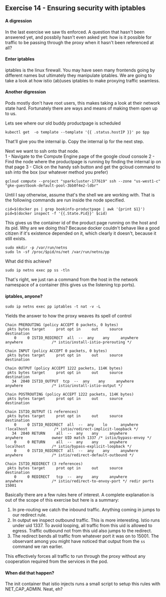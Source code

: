 ## Exercise 14 - Ensuring security with iptables

#### A digression

In the last exercise we saw tls enforced. A question that hasn't been answered yet, and possbily hasn't even asked yet: how is it possible for traffic to be passing through the proxy when it hasn't been referenced at all?

#### Enter iptables

iptables is the linux firewall. You may have seen many frontends going by different names but ultimately they manipulate iptables. We are going to take a look at how istio (ab)uses iptables to make proxying traffic seamless.

#### Another digression

Pods mostly don't have root users, this makes taking a look at their network state hard. Fortunately there are ways and means of making them open up to us.

Lets see where our old buddy productpage is scheduled

```
kubectl get  -o template --template '{{ .status.hostIP }}' po $pp
```

That'll give you the internal ip. Copy the internal ip for the next step.

Next we want to ssh onto that node.  
1 - Navigate to the Compute Engine page of the google cloud console
2 - Find the node where the productpage is running by finding the internal ip on that page
3 - Click on the handy ssh button and get the gcloud command to ssh into the box (our whatever method you prefer)

```
gcloud compute --project "sparkcluster-177619" ssh --zone "us-west1-c" "gke-guestbook-default-pool-3bb0f4e2-ldbr"
```

Until I say otherwise, assume that's the shell we are working with.  That is the following commands are run inside the node specified.

```
cid=$(docker ps | grep bookinfo-productpage | awk '{print $1}')
pid=$(docker inspect -f '{{.State.Pid}}' $cid)
```

This gives us the container id of the product page running on the host and its pid. Why are we doing this? Because docker couldn't behave like a good citizen if it's existence depended on it, which clearly it doesn't, because it still exists.

```
sudo mkdir -p /var/run/netns
sudo ln -sf /proc/$pid/ns/net /var/run/netns/pp
```

What did this achieve?

```
sudo ip netns exec pp ss -tln
```

That's right, we just ran a command from the host in the network namespace of a container (this gives us the listening tcp ports).

#### iptables, anyone?

```
sudo ip netns exec pp iptables -t nat -v -L
```

Yields the answer to how the proxy weaves its spell of control

```
Chain PREROUTING (policy ACCEPT 0 packets, 0 bytes)
 pkts bytes target     prot opt in     out     source               destination         
    0     0 ISTIO_REDIRECT  all  --  any    any     anywhere             anywhere             /* istio/install-istio-prerouting */

Chain INPUT (policy ACCEPT 0 packets, 0 bytes)
 pkts bytes target     prot opt in     out     source               destination         

Chain OUTPUT (policy ACCEPT 1222 packets, 114K bytes)
 pkts bytes target     prot opt in     out     source               destination         
   34  2040 ISTIO_OUTPUT  tcp  --  any    any     anywhere             anywhere             /* istio/install-istio-output */

Chain POSTROUTING (policy ACCEPT 1222 packets, 114K bytes)
 pkts bytes target     prot opt in     out     source               destination         

Chain ISTIO_OUTPUT (1 references)
 pkts bytes target     prot opt in     out     source               destination         
    0     0 ISTIO_REDIRECT  all  --  any    lo      anywhere            !localhost            /* istio/redirect-implicit-loopback */
   34  2040 RETURN     all  --  any    any     anywhere             anywhere             owner UID match 1337 /* istio/bypass-envoy */
    0     0 RETURN     all  --  any    any     anywhere             localhost            /* istio/bypass-explicit-loopback */
    0     0 ISTIO_REDIRECT  all  --  any    any     anywhere             anywhere             /* istio/redirect-default-outbound */

Chain ISTIO_REDIRECT (3 references)
 pkts bytes target     prot opt in     out     source               destination         
    0     0 REDIRECT   tcp  --  any    any     anywhere             anywhere             /* istio/redirect-to-envoy-port */ redir ports 15001
```

Basically there are a few rules here of interest. A complete explanation is out of the scope of this exercise but here is a summary:

1. In pre-routing we catch the inbound traffic. Anything coming in jumps to our redirect rule.
2. In output we inspect outbound traffic. This is more interesting. Istio runs under uid 1337. To avoid looping, all traffic from this uid is allowed to egress. Traffic outbound not from this uid also jumps to the redirect.
3. The redirect bends all traffic from whatever port it was on to 15001. The observant among you might have noticed that output from the `ss` command we ran earlier.

This effectively forces all traffic to run through the proxy without any cooperation required from the services in the pod.

#### When did that happen?

The init container that istio injects runs a small script to setup this rules with NET\_CAP\_ADMIN. Neat, eh?
